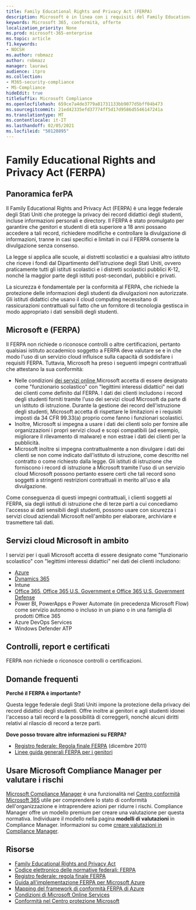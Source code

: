 ```yaml
---
title: Family Educational Rights and Privacy Act (FERPA)
description: Microsoft è in linea con i requisiti del Family Educational Rights and Privacy Act degli Stati Uniti.
keywords: Microsoft 365, conformità, offerte
localization_priority: None
ms.prod: microsoft-365-enterprise
ms.topic: article
f1.keywords:
- NOCSH
ms.author: robmazz
author: robmazz
manager: laurawi
audience: itpro
ms.collection:
- M365-security-compliance
- MS-Compliance
hideEdit: true
titleSuffix: Microsoft Compliance
ms.openlocfilehash: 659ce7a4de3779a81731133bb9077d5bff04b473
ms.sourcegitcommit: 21ed42335efd37774ff5d17d9586d5546147241a
ms.translationtype: MT
ms.contentlocale: it-IT
ms.lasthandoff: 02/05/2021
ms.locfileid: "50120895"
---
```

# <a name="family-educational-rights-and-privacy-act-ferpa"></a>Family Educational Rights and Privacy Act (FERPA)

## <a name="ferpa-overview"></a>Panoramica ferPA

Il Family Educational Rights and Privacy Act (FERPA) è una legge federale degli Stati Uniti che protegge la privacy dei record didattici degli studenti, incluse informazioni personali e directory. Il FERPA è stato promulgato per garantire che genitori e studenti di età superiore a 18 anni possano accedere a tali record, richiedere modifiche e controllare la divulgazione di informazioni, tranne in casi specifici e limitati in cui il FERPA consente la divulgazione senza consenso.

La legge si applica alle scuole, ai distretti scolastici e a qualsiasi altro istituto che riceve i fondi dal Dipartimento dell'istruzione degli Stati Uniti, ovvero praticamente tutti gli istituti scolastici e i distretti scolastici pubblici K-12, nonché la maggior parte degli istituti post-secondari, pubblici e privati.

La sicurezza è fondamentale per la conformità al FERPA, che richiede la protezione delle informazioni degli studenti da divulgazioni non autorizzate. Gli istituti didattici che usano il cloud computing necessitano di rassicurazioni contrattuali sul fatto che un fornitore di tecnologia gestisca in modo appropriato i dati sensibili degli studenti.

## <a name="microsoft-and-ferpa"></a>Microsoft e (FERPA)

Il FERPA non richiede o riconosce controlli o altre certificazioni, pertanto qualsiasi istituto accademico soggetto a FERPA deve valutare se e in che modo l'uso di un servizio cloud influisce sulla capacità di soddisfare i requisiti FERPA. Tuttavia, Microsoft ha preso i seguenti impegni contrattuali che attestano la sua conformità:

- Nelle condizioni [dei servizi online,](https://aka.ms/Online-Services-Terms)Microsoft accetta di essere designato come "funzionario scolastico" con "legittimi interessi didattici" nei dati dei clienti come definito dal FERPA. I dati dei clienti includono i record degli studenti forniti tramite l'uso dei servizi cloud Microsoft da parte di un istituto di istruzione. Durante la gestione dei record dell'istruzione degli studenti, Microsoft accetta di rispettare le limitazioni e i requisiti imposti da 34 CFR 99.33(a) proprio come fanno i funzionari scolastici.
- Inoltre, Microsoft si impegna a usare i dati dei clienti solo per fornire alle organizzazioni i propri servizi cloud e scopi compatibili (ad esempio, migliorare il rilevamento di malware) e non estrae i dati dei clienti per la pubblicità.
- Microsoft inoltre si impegna contrattualmente a non divulgare i dati dei clienti se non come indicato dall'istituto di istruzione, come descritto nel contratto o come richiesto dalla legge. Gli istituti di istruzione che forniscono i record di istruzione a Microsoft tramite l'uso di un servizio cloud Microsoft possono pertanto essere certi che tali record sono soggetti a stringenti restrizioni contrattuali in merito all'uso e alla divulgazione.

Come conseguenza di questi impegni contrattuali, i clienti soggetti al FERPA, sia degli istituti di istruzione che di terze parti a cui concediamo l'accesso ai dati sensibili degli studenti, possono usare con sicurezza i servizi cloud aziendali Microsoft nell'ambito per elaborare, archiviare e trasmettere tali dati.

## <a name="microsoft-in-scope-cloud-services"></a>Servizi cloud Microsoft in ambito

I servizi per i quali Microsoft accetta di essere designato come "funzionario scolastico" con "legittimi interessi didattici" nei dati dei clienti includono:

- [Azure](https://aka.ms/AzureCompliance)
- [Dynamics 365](https://aka.ms/d365-compliance-list)
- Intune
- [Office 365, Office 365 U.S. Government e Office 365 U.S. Government Defense](https://go.microsoft.com/fwlink/p/?LinkID=2077751)
- Power BI, PowerApps e Power Automate (in precedenza Microsoft Flow) come servizio autonomo o incluso in un piano o in una famiglia di prodotti Office 365
- Azure DevOps Services
- Windows Defender ATP

## <a name="audits-reports-and-certificates"></a>Controlli, report e certificati

FERPA non richiede o riconosce controlli o certificazioni.

## <a name="frequently-asked-questions"></a>Domande frequenti

**Perché il FERPA è importante?**

Questa legge federale degli Stati Uniti impone la protezione della privacy dei record didattici degli studenti. Offre inoltre ai genitori e agli studenti idonei l'accesso a tali record e la possibilità di correggerli, nonché alcuni diritti relativi al rilascio di record a terze parti.

**Dove posso trovare altre informazioni su FERPA?**

- [Registro federale: Regola finale FERPA](https://aka.ms/ferpa-reg) (dicembre 2011)
- [Linee guida generali FERPA per i genitori](https://www2.ed.gov/policy/gen/guid/fpco/ferpa/parents.html)

## <a name="use-microsoft-compliance-manager-to-assess-your-risk"></a>Usare Microsoft Compliance Manager per valutare i rischi

[Microsoft Compliance Manager](/microsoft-365/compliance/compliance-manager) è una funzionalità nel [Centro conformità Microsoft 365](/microsoft-365/compliance/microsoft-365-compliance-center) utile per comprendere lo stato di conformità dell'organizzazione e intraprendere azioni per ridurre i rischi. Compliance Manager offre un modello premium per creare una valutazione per questa normativa. Individuare il modello nella pagina **modelli di valutazioni** in Compliance Manager. Informazioni su come [creare valutazioni in Compliance Manager](/microsoft-365/compliance/compliance-manager-assessments).

## <a name="resources"></a>Risorse

- [Family Educational Rights and Privacy Act](https://www.ed.gov/policy/gen/guid/fpco/ferpa/index.html)
- [Codice elettronico delle normative federali: FERPA](https://aka.ms/FERPA-GPO)
- [Registro federale: regola finale FERPA](https://aka.ms/ferpa-reg)
- [Guida all'implementazione FERPA per Microsoft Azure](https://aka.ms/azureferpa)
- [Mapping del framework di conformità FERPA di Azure](https://aka.ms/AzureFERPAMapping)
- [Condizioni di Microsoft Online Services](https://aka.ms/Online-Services-Terms)
- [Conformità nel Centro protezione Microsoft](https://www.microsoft.com/trust-center/compliance/compliance-overview)
